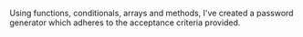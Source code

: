 Using functions, conditionals, arrays and methods, I've created a password generator which adheres to the acceptance criteria provided.
